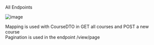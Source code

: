All Endpoints

![image](https://github.com/user-attachments/assets/58bec503-c630-457a-a190-7aa21bec4219)

Mapping is used with CourseDTO in GET all courses and POST a new course<br>
Pagination is used in the endpoint /view/page
